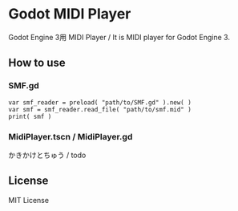 # Godot MIDI Player

Godot Engine 3用 MIDI Player / It is MIDI player for Godot Engine 3.

## How to use

### SMF.gd

```
var smf_reader = preload( "path/to/SMF.gd" ).new( )
var smf = smf_reader.read_file( "path/to/smf.mid" )
print( smf )
```

### MidiPlayer.tscn / MidiPlayer.gd

かきかけとちゅう / todo

## License

MIT License
